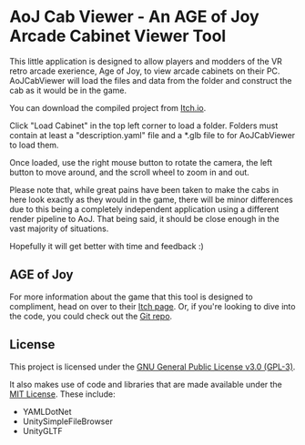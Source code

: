 # AoJ Cab Viewer - An AGE of Joy Arcade Cabinet Viewer Tool

This little application is designed to allow players and modders of the VR retro arcade exerience, Age of Joy, to view arcade cabinets on their PC. AoJCabViewer will load the files and data from the folder and construct the cab as it would be in the game.

You can download the compiled project from [Itch.io](https://b3agz.itch.io/aoj-cab-viewer).

Click "Load Cabinet" in the top left corner to load a folder. Folders must contain at least a "description.yaml" file and a *.glb file to for AoJCabViewer to load them.

Once loaded, use the right mouse button to rotate the camera, the left button to move around, and the scroll wheel to zoom in and out.

Please note that, while great pains have been taken to make the cabs in here look exactly as they would in the game, there will be minor differences due to this being a completely independent application using a different render pipeline to AoJ. That being said, it should be close enough in the vast majority of situations.

Hopefully it will get better with time and feedback :)

## AGE of Joy

For more information about the game that this tool is designed to compliment, head on over to their [Itch page](https://curifab.itch.io/age-of-joy). Or, if you're looking to dive into the code, you could check out the [Git repo](https://github.com/curif/AgeOfJoy-2022.1).

## License

This project is licensed under the [GNU General Public License v3.0 (GPL-3)](./gpl-3.0.md).

It also makes use of code and libraries that are made available under the [MIT License](./mit.md). These include:

- YAMLDotNet
- UnitySimpleFileBrowser
- UnityGLTF